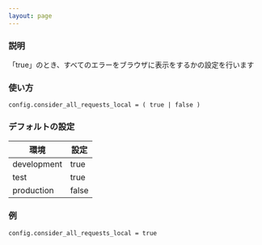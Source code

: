 ```yaml
---
layout: page
---
```

### 説明
「true」のとき、すべてのエラーをブラウザに表示をするかの設定を行います

### 使い方
    config.consider_all_requests_local = ( true | false )

### デフォルトの設定

環境          | 設定
----------- | -----
development | true
test        | true
production  | false

### 例
    config.consider_all_requests_local = true